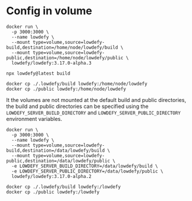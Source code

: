 # Config in volume

```
docker run \
  -p 3000:3000 \
  --name lowdefy \
  --mount type=volume,source=lowdefy-build,destination=/home/node/lowdefy/build \
  --mount type=volume,source=lowdefy-public,destination=/home/node/lowdefy/public \
  lowdefy/lowdefy:3.17.0-alpha.3
```

```
npx lowdefy@latest build
```

```
docker cp ./.lowdefy/build lowdefy:/home/node/lowdefy
docker cp ./public lowdefy:/home/node/lowdefy
```

It the volumes are not mounted at the default build and public directories, the build and public directories can be specified using the `LOWDEFY_SERVER_BUILD_DIRECTORY` and `LOWDEFY_SERVER_PUBLIC_DIRECTORY` environment variables.

```
docker run \
  -p 3000:3000 \
  --name lowdefy \
  --mount type=volume,source=lowdefy-build,destination=/data/lowdefy/build \
  --mount type=volume,source=lowdefy-public,destination=/data/lowdefy/public \
  -e LOWDEFY_SERVER_BUILD_DIRECTORY=/data/lowdefy/build \
  -e LOWDEFY_SERVER_PUBLIC_DIRECTORY=/data/lowdefy/public \
  lowdefy/lowdefy:3.17.0-alpha.2
```

```
docker cp ./.lowdefy/build lowdefy:/lowdefy
docker cp ./public lowdefy:/lowdefy
```